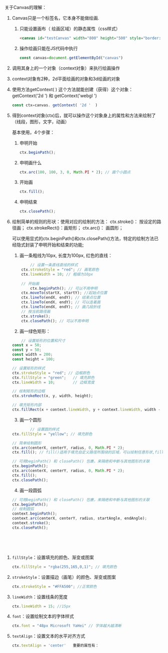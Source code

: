 关于Canvas的理解：

1. Canvas只是一个标签名，它本身不能做绘画.

    1. 只能设置画布（ 绘画区域）的静态属性（css样式）

       ```html
       <canvas id="testCanvas" width="800" height="500" style="border: 5px solid red;"></canvas>
       ```

    2. 操作绘画只能在JS代码中执行

       ```javascript
       const canvas=document.getElementById("canvas")
       ```

2. 调用其身上的一个对象（context对象）来执行绘画操作

3. context对象有2种，2d平面绘画的对象和3d绘画的对象

4. 使用方法getContext( ) 这个方法就能创建（获得）这个对象： getContext('2d ') 和    getContext('webgl ') 

   ```javascript
   const ctx=canvas. getContext( '2d '  )
   ```

   

5. 得到context对象(ctx)后，就可以操作这个对象身上的属性和方法来绘制了（线段，图形，文字，动画）

    基本使用，4个步骤：

    1. 申明开始

        ```javascript
        ctx.beginPath();
        ```

    2. 申明画什么

        ```javascript
        ctx.arc(100, 100, 3, 0, Math.PI * 2); // 画个小圆点
        ```

    3. 开始画

        ```javascript
        ctx.fill();
        ```
        
    4. 申明结束

        ```javascript
        ctx.closePath();
        ```
           

6. 绘制简单的规则的形状：使用对应的绘制的方法：
    ctx.stroke()： 按设定的路径画；
    ctx.strokeRect()：画矩形；
    ctx.arc()： 画圆形；

    可以使用显式的ctx.beginPath()和ctx.closePath()方法，特定的绘制方法已经隐式封装了申明开始和结束的功能; 

    1. 画一条粗线为10px, 长度为100px, 红色的直线：


    ```javascript
            // 设置一条直线直线的样式
        ctx.strokeStyle = "red"; // 画笔颜色
        ctx.lineWidth = 10; // 粗细为10px
        
        // 开始画
            ctx.beginPath(); // 可以不用申明
        ctx.moveTo(startX, startY); //起始点位置 
        ctx.lineTo(endX, endY); // 结束点位置
        ctx.lineTo(endX, endY); // 可以连着画
        ctx.lineTo(endX, endY); // 画几段折线
        // 按当前路径画
        ctx.stroke();
        ctx.closePath(); // 可以不用申明
    ```
    


    2. 画一绿色矩形：


    ```javascript
        // 设置矩形的位置和尺寸
    const x = 50;
    const y = 50;
    const width = 200;
    const height = 100;
    
    // 设置矩形的样式
    ctx.strokeStyle = "red"; // 边框颜色
    ctx.fillStyle = "green";   // 填充颜色
    ctx.lineWidth = 10;        // 边框宽度
    
    // 绘制矩形的边框
    ctx.strokeRect(x, y, width, height);
    
    // 填充矩形内部
    ctx.fillRect(x + context.lineWidth, y + context.lineWidth, width - 2 * context.lineWidth, height - 2 * ctx.lineWidth); // fillRect() 适用于绘制填充矩形,fill()适用于填充自定义路径所围绕的区域(其他多边形，圆形等)
    
    ```



    3. 画一个圆形


    ```javascript
            // 设置圆的样式
    ctx.fillStyle = "yellow"; // 填充颜色
    
    // 简单绘制圆形
    ctx.arc(centerX, centerY, radius, 0, Math.PI * 2);
    ctx.fill(); // fill()适用于填充自定义路径所围绕的区域，可以绘制任意形状,fillRect() 适用于绘制填充矩形
    
    // 可用beginPath() 和 closePath() 包裹，来隔绝和中断与其他图形的关联
    ctx.beginPath();
    ctx.arc(centerX, centerY, radius, 0, Math.PI * 2);
    ctx.fill();
    ctx.closePath();
    
    ```


    4. 画一段圆弧


    ```javascript
    // 可用beginPath() 和 closePath() 包裹，来隔绝和中断与其他图形的关联
    ctx.beginPath();
    // 绘制圆弧
    context.beginPath();
    context.arc(centerX, centerY, radius, startAngle, endAngle);
    context.stroke();
    ctx.closePath();
    
    ```





​		

​				




1. `fillStyle`：设置填充的颜色、渐变或图案

   ```javascript
   ctx.fillStyle = "rgba(255,165,0,1)"; // 填充颜色
   ```

  2. `strokeStyle`：设置描边（画笔）的颜色、渐变或图案

     ```javascript
     ctx.strokeStyle = "#FFA500"; //正常颜色
     ```

  3. `lineWidth`：设置线条的宽度

     ```javascript
     ctx.lineWidth = 15; //15px
     ```

  4. `font`：设置绘制文本的字体样式

     ```javascript
     ctx.font = "48px Microsoft YaHei" // 字体越大越清晰
     ```

     

  5. `textAlign`：设置文本的水平对齐方式

     ```javascript
     ctx.textAlign = 'center'	重要的属性有：
     ```

